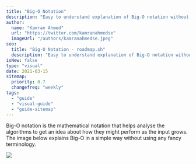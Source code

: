 ```yaml
---
title: "Big-O Notation"
description: "Easy to understand explanation of Big-O notation without any fancy terms"
author:
  name: "Kamran Ahmed"
  url: "https://twitter.com/kamranahmedse"
  imageUrl: "/authors/kamranahmedse.jpeg"
seo:
  title: "Big-O Notation - roadmap.sh"
  description: "Easy to understand explanation of Big-O notation without any fancy terms"
isNew: false
type: "visual"
date: 2021-03-15
sitemap:
  priority: 0.7
  changefreq: "weekly"
tags:
  - "guide"
  - "visual-guide"
  - "guide-sitemap"
---
```


Big-O notation is the mathematical notation that helps analyse the algorithms to get an idea about how they might perform as the input grows. The image below explains Big-O in a simple way without using any fancy terminology. 

[![](/guides/big-o-notation.png)](/guides/big-o-notation.png)

